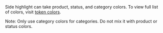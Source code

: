 Side highlight can take product, status, and category colors. To view full list of colors, visit <a href="https://playbook.powerapp.cloud/tokens/colors" target="_blank">token colors</a>.

Note: Only use category colors for categories. Do not mix it with product or status colors.
